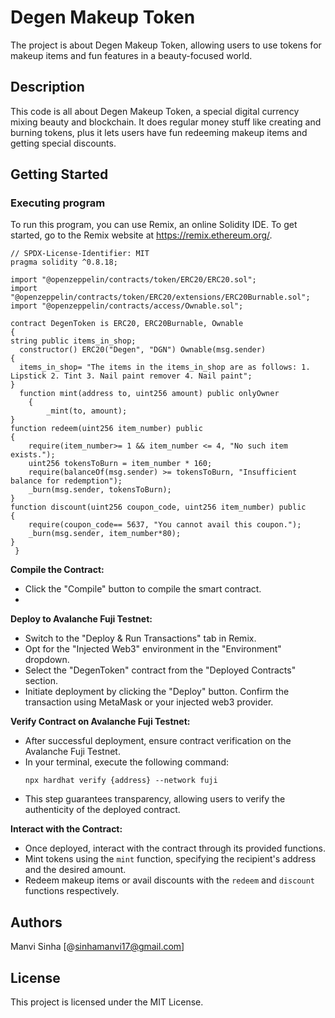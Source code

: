 # Degen Makeup Token

The project is about Degen Makeup Token, allowing users to use tokens for makeup items and fun features in a beauty-focused world.

## Description
This code is all about Degen Makeup Token, a special digital currency mixing beauty and blockchain. It does regular money stuff like creating and burning tokens, plus it lets users have fun redeeming makeup items and getting special discounts. 

## Getting Started

### Executing program
To run this program, you can use Remix, an online Solidity IDE. To get started, go to the Remix website at https://remix.ethereum.org/.
   
    // SPDX-License-Identifier: MIT
    pragma solidity ^0.8.18;

    import "@openzeppelin/contracts/token/ERC20/ERC20.sol";
    import "@openzeppelin/contracts/token/ERC20/extensions/ERC20Burnable.sol";
    import "@openzeppelin/contracts/access/Ownable.sol";

    contract DegenToken is ERC20, ERC20Burnable, Ownable 
    {
    string public items_in_shop;
      constructor() ERC20("Degen", "DGN") Ownable(msg.sender)
    {
      items_in_shop= "The items in the items_in_shop are as follows: 1. Lipstick 2. Tint 3. Nail paint remover 4. Nail paint";  
    }
      function mint(address to, uint256 amount) public onlyOwner 
        {
            _mint(to, amount);
    }
    function redeem(uint256 item_number) public
    {
        require(item_number>= 1 && item_number <= 4, "No such item exists.");
        uint256 tokensToBurn = item_number * 160;
        require(balanceOf(msg.sender) >= tokensToBurn, "Insufficient balance for redemption");
        _burn(msg.sender, tokensToBurn);
    }
    function discount(uint256 coupon_code, uint256 item_number) public 
    {
        require(coupon_code== 5637, "You cannot avail this coupon.");
        _burn(msg.sender, item_number*80);
    }
     }

 **Compile the Contract:**
   - Click the "Compile" button to compile the smart contract.
   - 
 **Deploy to Avalanche Fuji Testnet:**
   - Switch to the "Deploy & Run Transactions" tab in Remix.
   - Opt for the "Injected Web3" environment in the "Environment" dropdown.
   - Select the "DegenToken" contract from the "Deployed Contracts" section.
   - Initiate deployment by clicking the "Deploy" button. Confirm the transaction using MetaMask or your injected web3 provider.

 **Verify Contract on Avalanche Fuji Testnet:**
   - After successful deployment, ensure contract verification on the Avalanche Fuji Testnet.
   - In your terminal, execute the following command:
     ```
     npx hardhat verify {address} --network fuji
     ```
   - This step guarantees transparency, allowing users to verify the authenticity of the deployed contract.

 **Interact with the Contract:**
   - Once deployed, interact with the contract through its provided functions.
   - Mint tokens using the `mint` function, specifying the recipient's address and the desired amount.
   - Redeem makeup items or avail discounts with the `redeem` and `discount` functions respectively.

## Authors

Manvi Sinha [@sinhamanvi17@gmail.com]

## License

This project is licensed under the MIT License.
